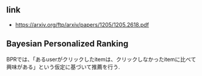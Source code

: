 ## link

- https://arxiv.org/ftp/arxiv/papers/1205/1205.2618.pdf

## Bayesian Personalized Ranking

BPRでは、「あるuserがクリックしたitemは、クリックしなかったitemに比べて興味がある」という仮定に基づいて推薦を行う.
